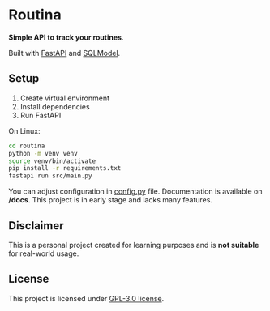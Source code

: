 # Routina

**Simple API to track your routines**.

Built with [FastAPI](https://github.com/tiangolo/fastapi) and [SQLModel](https://github.com/tiangolo/sqlmodel).

## Setup

1. Create virtual environment
2. Install dependencies
3. Run FastAPI

On Linux:
```bash
cd routina
python -m venv venv
source venv/bin/activate
pip install -r requirements.txt
fastapi run src/main.py
```

You can adjust configuration in [config.py](./src/config.py) file.
Documentation is available on **/docs**.
This project is in early stage and lacks many features.

## Disclaimer

This is a personal project created for learning purposes and is **not suitable** for real-world usage.

## License

This project is licensed under [GPL-3.0 license](./LICENSE).
